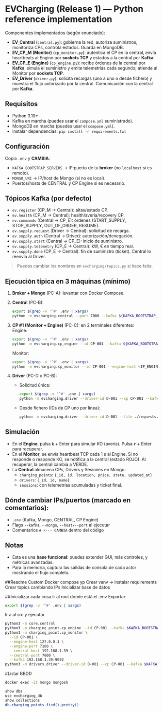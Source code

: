 # EVCharging (Release 1) — Python reference implementation

Componentes implementados (según enunciado):
- **EV_Central** (`central.py`): gobierna la red, autoriza suministros, monitoriza CPs, controla estados. Guarda en MongoDB.
- **EV_CP_M (Monitor)** (`cp_monitor.py`): autentica el CP en la central, envía heartbeats al Engine por **sockets TCP** y estados a la central por **Kafka**.
- **EV_CP_E (Engine)** (`cp_engine.py`): recibe órdenes de la central por **Kafka**, simula el suministro y emite telemetrías cada segundo; atiende al Monitor por **sockets TCP**.
- **EV_Driver** (`driver.py`): solicita recargas (uno a uno o desde fichero) y muestra el flujo autorizado por la central. Comunicación con la central por **Kafka**.

## Requisitos
- Python 3.10+
- Kafka en marcha (puedes usar el `compose.yml` suministrado).
- MongoDB en marcha (puedes usar el `compose.yml`).
- Instalar dependencias: `pip install -r requirements.txt`

## Configuración
Copia `.env` y **CAMBIA**:
- `KAFKA_BOOTSTRAP_SERVERS` → IP:puerto de tu **broker** (no `localhost` si es remoto).
- `MONGO_URI` → IP/host de Mongo (si no es local).
- Puertos/hosts de CENTRAL y CP Engine si es necesario.

## Tópicos Kafka (por defecto)
- `ev.register` (CP_M → Central): altas/estado CP.
- `ev.health` (CP_M → Central): health/avería/recovery CP.
- `ev.commands` (Central → CP_E): órdenes (START_SUPPLY, STOP_SUPPLY, OUT_OF_ORDER, RESUME).
- `ev.supply.request` (Driver → Central): solicitud de recarga.
- `ev.supply.auth` (Central → Driver): autorización/denegación.
- `ev.supply.start` (Central → CP_E): inicio de suministro.
- `ev.supply.telemetry` (CP_E → Central): kW, € en tiempo real.
- `ev.supply.done` (CP_E → Central): fin de suministro (ticket). Central lo reenvía al Driver.

> Puedes cambiar los nombres en `evcharging/topics.py` si hace falta.

## Ejecución típica en **3 máquinas** (mínimo)
1. **Broker + Mongo** (PC-A): levantar con Docker Compose.
2. **Central** (PC-B):  
   ```bash
   export $(grep -v '^#' .env | xargs)
   python -m evcharging.central --port 7000 --kafka ${KAFKA_BOOTSTRAP_SERVERS} --mongo ${MONGO_URI}
   ```
3. **CP #1 (Monitor + Engine)** (PC-C): en 2 terminales diferentes:  
   Engine:  
   ```bash
   export $(grep -v '^#' .env | xargs)
   python -m evcharging.cp_engine --id CP-001 --kafka ${KAFKA_BOOTSTRAP_SERVERS} --host 0.0.0.0 --port 7100
   ```
   Monitor:  
   ```bash
   export $(grep -v '^#' .env | xargs)
   python -m evcharging.cp_monitor --id CP-001 --engine-host <IP_ENGINE> --engine-port 7100 --central-host <IP_CENTRAL> --central-port 7000 --kafka ${KAFKA_BOOTSTRAP_SERVERS}
   ```

4. **Driver** (PC-D o PC-B):  
   - Solicitud única:  
     ```bash
     export $(grep -v '^#' .env | xargs)
     python -m evcharging.driver --driver-id D-001 --cp CP-001 --kafka ${KAFKA_BOOTSTRAP_SERVERS}
     ```
   - Desde fichero (IDs de CP uno por línea):  
     ```bash
     python -m evcharging.driver --driver-id D-001 --file ./requests.txt --kafka ${KAFKA_BOOTSTRAP_SERVERS}
     ```

## Simulación
- En el **Engine**, pulsa **`k`** + Enter para simular KO (avería). Pulsa **`r`** + Enter para recuperar.
- En el **Monitor**, se envía heartbeat TCP cada 1 s al Engine. Si no responde o responde KO, se notifica a la central (estado ROJO). Al recuperar, la central cambia a VERDE.
- La **Central** almacena CPs, Drivers y Sesiones en Mongo:
  - `charging_points`: `{_id, id, location, price, state, updated_at}`
  - `drivers`: `{_id, id, name}`
  - `sessions`: con telemetrías acumuladas y ticket final.

## Dónde cambiar IPs/puertos **(marcado en comentarios)**:
- `.env` (Kafka, Mongo, CENTRAL, CP Engine)
- Flags `--kafka`, `--mongo`, `--host/--port` al ejecutar
- Comentarios `# <--- CAMBIA` dentro del código

## Notas
- Esta es una **base funcional**: puedes extender GUI, más controles, y métricas avanzadas.
- Para la memoria, captura las salidas de consola de cada actor mostrando el flujo completo.





##Readme Custom
Docker compose yp
Crear venv -> instalar requirements
Crear topics cambiando IPs
Inicializar base de datos

##Inicializar cada cosa
Ir al root donde está el .env
Exportar: 
```bash
export $(grep -v '^#' .env | xargs)
```

Ir a al src y ejecutar 
```bash
python3 -m core.central
python3 -m charging_point.cp_engine --id CP-001 --kafka $KAFKA_BOOTSTRAP_SERVERS
python3 -m charging_point.cp_monitor \
  --id CP-001 \
  --engine-host 127.0.0.1 \
  --engine-port 7100 \
  --central-host 192.168.1.39 \
  --central-port 7000 \
  --kafka 192.168.1.39:9092
python3 -m drivers.driver --driver-id D-001 --cp CP-001 --kafka $KAFKA_BOOTSTRAP_SERVERS
```

#Listar BBDD
```bash
docker exec -it mongo mongosh
```
```bash
show dbs
use evcharging_db
show collections
db.charging_points.find().pretty()
```

